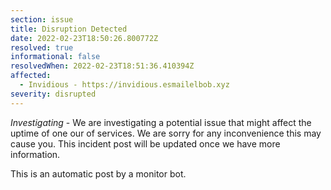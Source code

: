 ```yaml
---
section: issue
title: Disruption Detected
date: 2022-02-23T18:50:26.800772Z
resolved: true
informational: false
resolvedWhen: 2022-02-23T18:51:36.410394Z
affected:
  - Invidious - https://invidious.esmailelbob.xyz
severity: disrupted
---
```

*Investigating* - We are investigating a potential issue that might affect the uptime of one our of services. We are sorry for any inconvenience this may cause you. This incident post will be updated once we have more information.

This is an automatic post by a monitor bot.
        